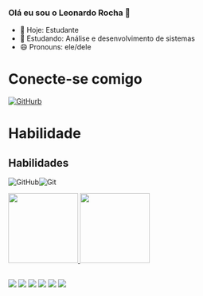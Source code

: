 ### Olá eu sou o Leonardo Rocha 👋

- 🔭 Hoje: Estudante 
- 🌱 Estudando: Análise e desenvolvimento de sistemas 
- 😄 Pronouns: ele/dele


# Conecte-se comigo
[![GitHurb](https://img.shields.io/badge/GitHurb-000?style=for-the-badge&logo=GitHurb&logoColor=0E76A8)](https://www.github.com/leodarocha)
# Habilidade
## Habilidades 
![GitHub](https://img.shields.io/badge/github-%23121011.svg?style=for-the-badge&logo=github&logoColor=white)![Git](https://img.shields.io/badge/git-%23F05033.svg?style=for-the-badge&logo=git&logoColor=white)

  <a href="https://github.com/leodarocha">
  <img height="140em" src="https://github-readme-stats.vercel.app/api?username=leonardorocha&show_icons=true&theme=dark&include_all_commits=false&count_private=true"/>
  <img height="140em" src="https://github-readme-stats.vercel.app/api/top-langs/?username=leonardorocha&layout=compact&langs_count=7&theme=dark"/>
</div>

 ##

 <div> 
  <a href="https://instagram.com/leonardo.dilu" target="_blank"><img src="https://img.shields.io/badge/-Instagram-%23E4405F?style=for-the-badge&logo=instagram&logoColor=white" target="_blank"></a>
  <a href="https://discord.com/channels/@me)" target="_blank"><img src="https://img.shields.io/badge/Discord-7289DA?style=for-the-badge&logo=discord&logoColor=white" target="_blank"></a> 
  <a href = "mailto:ziluzinho@gmail.com"><img src="https://img.shields.io/badge/-Gmail-%23333?style=for-the-badge&logo=gmail&logoColor=white" target="_blank"></a>
  <a href="https://www.linkedin.com/in/leonardo-santos-da-rocha-b731b218a" target="_blank"><img src="https://img.shields.io/badge/-LinkedIn-%230077B5?style=for-the-badge&logo=linkedin&logoColor=white" target="_blank"></a> 
 <a href="https://wa.me/5511947947087"><img src="https://img.shields.io/badge/WhatsApp-25D366?style=for-the-badge&logo=whatsapp&logoColor=white" target="_blank"></a>
 <a href="https://www.facebook.com/leonardo.dilu"><img src="https://img.shields.io/badge/Facebook-1877F2?style=for-the-badge&logo=facebook&logoColor=white" target="_blank"></a>
 
 
</div>